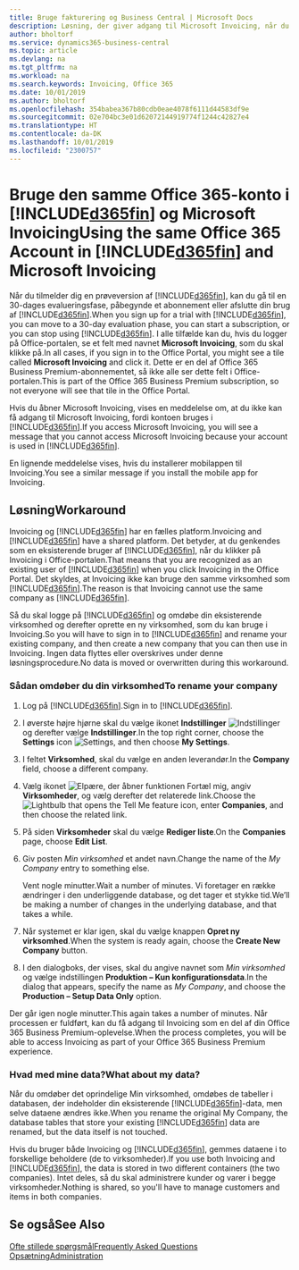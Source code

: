 ```yaml
---
title: Bruge fakturering og Business Central | Microsoft Docs
description: Løsning, der giver adgang til Microsoft Invoicing, når du har fået Dynamics 365 Business Central.
author: bholtorf
ms.service: dynamics365-business-central
ms.topic: article
ms.devlang: na
ms.tgt_pltfrm: na
ms.workload: na
ms.search.keywords: Invoicing, Office 365
ms.date: 10/01/2019
ms.author: bholtorf
ms.openlocfilehash: 354babea367b80cdb0eae4078f6111d44583df9e
ms.sourcegitcommit: 02e704bc3e01d62072144919774f1244c42827e4
ms.translationtype: HT
ms.contentlocale: da-DK
ms.lasthandoff: 10/01/2019
ms.locfileid: "2300757"
---
```

# <a name="using-the-same-office-365-account-in-included365finincludesd365fin_long_mdmd-and-microsoft-invoicing"></a><span data-ttu-id="f2893-103">Bruge den samme Office 365-konto i [!INCLUDE[d365fin](includes/d365fin_long_md.md)] og Microsoft Invoicing</span><span class="sxs-lookup"><span data-stu-id="f2893-103">Using the same Office 365 Account in [!INCLUDE[d365fin](includes/d365fin_long_md.md)] and Microsoft Invoicing</span></span>
<span data-ttu-id="f2893-104">Når du tilmelder dig en prøveversion af [!INCLUDE[d365fin](includes/d365fin_md.md)], kan du gå til en 30-dages evalueringsfase, påbegynde et abonnement eller afslutte din brug af [!INCLUDE[d365fin](includes/d365fin_md.md)].</span><span class="sxs-lookup"><span data-stu-id="f2893-104">When you sign up for a trial with [!INCLUDE[d365fin](includes/d365fin_md.md)], you can move to a 30-day evaluation phase, you can start a subscription, or you can stop using [!INCLUDE[d365fin](includes/d365fin_md.md)].</span></span> <span data-ttu-id="f2893-105">I alle tilfælde kan du, hvis du logger på Office-portalen, se et felt med navnet **Microsoft Invoicing**, som du skal klikke på.</span><span class="sxs-lookup"><span data-stu-id="f2893-105">In all cases, if you sign in to the Office Portal, you might see a tile called **Microsoft Invoicing** and click it.</span></span> <span data-ttu-id="f2893-106">Dette er en del af Office 365 Business Premium-abonnementet, så ikke alle ser dette felt i Office-portalen.</span><span class="sxs-lookup"><span data-stu-id="f2893-106">This is part of the Office 365 Business Premium subscription, so not everyone will see that tile in the Office Portal.</span></span>  

<span data-ttu-id="f2893-107">Hvis du åbner Microsoft Invoicing, vises en meddelelse om, at du ikke kan få adgang til Microsoft Invoicing, fordi kontoen bruges i [!INCLUDE[d365fin](includes/d365fin_md.md)].</span><span class="sxs-lookup"><span data-stu-id="f2893-107">If you access Microsoft Invoicing, you will see a message that you cannot access Microsoft Invoicing because your account is used in [!INCLUDE[d365fin](includes/d365fin_md.md)].</span></span>  

<span data-ttu-id="f2893-108">En lignende meddelelse vises, hvis du installerer mobilappen til Invoicing.</span><span class="sxs-lookup"><span data-stu-id="f2893-108">You see a similar message if you install the mobile app for Invoicing.</span></span>  

## <a name="workaround"></a><span data-ttu-id="f2893-109">Løsning</span><span class="sxs-lookup"><span data-stu-id="f2893-109">Workaround</span></span>
<span data-ttu-id="f2893-110">Invoicing og [!INCLUDE[d365fin](includes/d365fin_md.md)] har en fælles platform.</span><span class="sxs-lookup"><span data-stu-id="f2893-110">Invoicing and [!INCLUDE[d365fin](includes/d365fin_md.md)] have a shared platform.</span></span> <span data-ttu-id="f2893-111">Det betyder, at du genkendes som en eksisterende bruger af [!INCLUDE[d365fin](includes/d365fin_md.md)], når du klikker på Invoicing i Office-portalen.</span><span class="sxs-lookup"><span data-stu-id="f2893-111">That means that you are recognized as an existing user of [!INCLUDE[d365fin](includes/d365fin_md.md)] when you click Invoicing in the Office Portal.</span></span> <span data-ttu-id="f2893-112">Det skyldes, at Invoicing ikke kan bruge den samme virksomhed som [!INCLUDE[d365fin](includes/d365fin_md.md)].</span><span class="sxs-lookup"><span data-stu-id="f2893-112">The reason is that Invoicing cannot use the same company as [!INCLUDE[d365fin](includes/d365fin_md.md)].</span></span>  

<span data-ttu-id="f2893-113">Så du skal logge på [!INCLUDE[d365fin](includes/d365fin_md.md)] og omdøbe din eksisterende virksomhed og derefter oprette en ny virksomhed, som du kan bruge i Invoicing.</span><span class="sxs-lookup"><span data-stu-id="f2893-113">So you will have to sign in to [!INCLUDE[d365fin](includes/d365fin_md.md)] and rename your existing company, and then create a new company that you can then use in Invoicing.</span></span> <span data-ttu-id="f2893-114">Ingen data flyttes eller overskrives under denne løsningsprocedure.</span><span class="sxs-lookup"><span data-stu-id="f2893-114">No data is moved or overwritten during this workaround.</span></span>

### <a name="to-rename-your-company"></a><span data-ttu-id="f2893-115">Sådan omdøber du din virksomhed</span><span class="sxs-lookup"><span data-stu-id="f2893-115">To rename your company</span></span>
1. <span data-ttu-id="f2893-116">Log på [!INCLUDE[d365fin](includes/d365fin_md.md)].</span><span class="sxs-lookup"><span data-stu-id="f2893-116">Sign in to [!INCLUDE[d365fin](includes/d365fin_md.md)].</span></span>
2. <span data-ttu-id="f2893-117">I øverste højre hjørne skal du vælge ikonet **Indstillinger** ![Indstillinger](media/ui-experience/settings_icon_small.png "ikonet Indstillinger for rollecenter") og derefter vælge **Indstillinger**.</span><span class="sxs-lookup"><span data-stu-id="f2893-117">In the top right corner, choose the **Settings** icon ![Settings](media/ui-experience/settings_icon_small.png "Settings icon for role center"), and then choose **My Settings**.</span></span>
3. <span data-ttu-id="f2893-118">I feltet **Virksomhed**, skal du vælge en anden leverandør.</span><span class="sxs-lookup"><span data-stu-id="f2893-118">In the **Company** field, choose a different company.</span></span>
4. <span data-ttu-id="f2893-119">Vælg ikonet ![Elpære, der åbner funktionen Fortæl mig](media/ui-search/search_small.png "Fortæl mig, hvad du vil foretage dig"), angiv **Virksomheder**, og vælg derefter det relaterede link.</span><span class="sxs-lookup"><span data-stu-id="f2893-119">Choose the ![Lightbulb that opens the Tell Me feature](media/ui-search/search_small.png "Tell me what you want to do") icon, enter **Companies**, and then choose the related link.</span></span>  
5. <span data-ttu-id="f2893-120">På siden **Virksomheder** skal du vælge **Rediger liste**.</span><span class="sxs-lookup"><span data-stu-id="f2893-120">On the **Companies** page, choose **Edit List**.</span></span>  
6. <span data-ttu-id="f2893-121">Giv posten *Min virksomhed* et andet navn.</span><span class="sxs-lookup"><span data-stu-id="f2893-121">Change the name of the *My Company* entry to something else.</span></span>  

    <span data-ttu-id="f2893-122">Vent nogle minutter.</span><span class="sxs-lookup"><span data-stu-id="f2893-122">Wait a number of minutes.</span></span> <span data-ttu-id="f2893-123">Vi foretager en række ændringer i den underliggende database, og det tager et stykke tid.</span><span class="sxs-lookup"><span data-stu-id="f2893-123">We’ll be making a number of changes in the underlying database, and that takes a while.</span></span>
7.  <span data-ttu-id="f2893-124">Når systemet er klar igen, skal du vælge knappen **Opret ny virksomhed**.</span><span class="sxs-lookup"><span data-stu-id="f2893-124">When the system is ready again, choose the **Create New Company** button.</span></span>  
8.  <span data-ttu-id="f2893-125">I den dialogboks, der vises, skal du angive navnet som *Min virksomhed* og vælge indstillingen **Produktion – Kun konfigurationsdata**.</span><span class="sxs-lookup"><span data-stu-id="f2893-125">In the dialog that appears, specify the name as *My Company*, and choose the **Production – Setup Data Only** option.</span></span>  

<span data-ttu-id="f2893-126">Der går igen nogle minutter.</span><span class="sxs-lookup"><span data-stu-id="f2893-126">This again takes a number of minutes.</span></span> <span data-ttu-id="f2893-127">Når processen er fuldført, kan du få adgang til Invoicing som en del af din Office 365 Business Premium-oplevelse.</span><span class="sxs-lookup"><span data-stu-id="f2893-127">When the process completes, you will be able to access Invoicing as part of your Office 365 Business Premium experience.</span></span>  

### <a name="what-about-my-data"></a><span data-ttu-id="f2893-128">Hvad med mine data?</span><span class="sxs-lookup"><span data-stu-id="f2893-128">What about my data?</span></span>
<span data-ttu-id="f2893-129">Når du omdøber det oprindelige Min virksomhed, omdøbes de tabeller i databasen, der indeholder din eksisterende [!INCLUDE[d365fin](includes/d365fin_md.md)]-data, men selve dataene ændres ikke.</span><span class="sxs-lookup"><span data-stu-id="f2893-129">When you rename the original My Company, the database tables that store your existing [!INCLUDE[d365fin](includes/d365fin_md.md)] data are renamed, but the data itself is not touched.</span></span>  

<span data-ttu-id="f2893-130">Hvis du bruger både Invoicing og [!INCLUDE[d365fin](includes/d365fin_md.md)], gemmes dataene i to forskellige beholdere (de to virksomheder).</span><span class="sxs-lookup"><span data-stu-id="f2893-130">If you use both Invoicing and [!INCLUDE[d365fin](includes/d365fin_md.md)], the data is stored in two different containers (the two companies).</span></span> <span data-ttu-id="f2893-131">Intet deles, så du skal administrere kunder og varer i begge virksomheder.</span><span class="sxs-lookup"><span data-stu-id="f2893-131">Nothing is shared, so you'll have to manage customers and items in both companies.</span></span>  

## <a name="see-also"></a><span data-ttu-id="f2893-132">Se også</span><span class="sxs-lookup"><span data-stu-id="f2893-132">See Also</span></span>
[<span data-ttu-id="f2893-133">Ofte stillede spørgsmål</span><span class="sxs-lookup"><span data-stu-id="f2893-133">Frequently Asked Questions</span></span>](across-faq.md)  
[<span data-ttu-id="f2893-134">Opsætning</span><span class="sxs-lookup"><span data-stu-id="f2893-134">Administration</span></span>](admin-setup-and-administration.md)  
